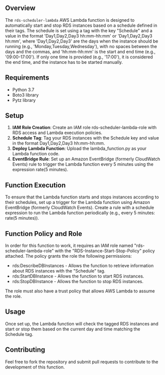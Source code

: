 ## Overview
The `rds-scheduler-lambda` AWS Lambda function is designed to automatically start and stop RDS instances based on a schedule defined in their tags. The schedule is set using a tag with the key "Schedule" and a value in the format 'Day1,Day2,Day3 hh:mm-hh:mm' or 'Day1,Day2,Day3 hh:mm', where 'Day1,Day2,Day3' are the days when the instance should be running (e.g., 'Monday,Tuesday,Wednesday'), with no spaces between the days and the commas, and 'hh:mm-hh:mm' is the start and end time (e.g., '09:00-17:00'). If only one time is provided (e.g., '17:00'), it is considered the end time, and the instance has to be started manually.

## Requirements

- Python 3.7
- Boto3 library
- Pytz library

## Setup
1. **IAM Role Creation**: Create an IAM role rds-scheduler-lambda-role with RDS access and Lambda execution policies.
2. **Schedule Tag**: Tag your RDS instances with the Schedule key and value in the format Day1,Day2,Day3 hh:mm-hh:mm.
3. **Deploy Lambda Function**: Upload the lambda_function.py as your Lambda function code.
4. **EventBridge Rule**: Set up an Amazon EventBridge (formerly CloudWatch Events) rule to trigger the Lambda function every 5 minutes using the expression rate(5 minutes).

## Function Execution
To ensure that the Lambda function starts and stops instances according to their schedules, set up a trigger for the Lambda function using Amazon EventBridge (formerly CloudWatch Events). Create a rule with a schedule expression to run the Lambda function periodically (e.g., every 5 minutes: rate(5 minutes)).

## Function Policy and Role
In order for this function to work, it requires an IAM role named "rds-scheduler-lambda-role" with the "RDS-Instance-Start-Stop-Policy" policy attached. The policy grants the role the following permissions:

- rds:DescribeDBInstances - Allows the function to retrieve information about RDS instances with the "Schedule" tag.
- rds:StartDBInstance - Allows the function to start RDS instances.
- rds:StopDBInstance - Allows the function to stop RDS instances.

The role must also have a trust policy that allows AWS Lambda to assume the role.

## Usage
Once set up, the Lambda function will check the tagged RDS instances and start or stop them based on the current day and time matching the Schedule tag.

## Contributing
Feel free to fork the repository and submit pull requests to contribute to the development of this function.

